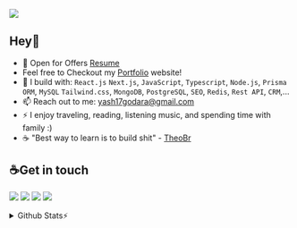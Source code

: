 <p align="left"> 
  <img src="https://komarev.com/ghpvc/?username=y17godara&label=Profile%20views&color=5f2323&style=flat" />
</p>

## Hey👋 

- 🏢 Open for Offers [Resume](https://docs.google.com/document/d/1sUTNAoeqXXwJ_OUXztWzqUDSunaUvqoQXNWDXgsqwv8/edit?usp=sharing)
- Feel free to Checkout my [Portfolio](https://y-g.tech) website!
- 🧰 I build with: `React.js` `Next.js`, `JavaScript`, `Typescript`, `Node.js`, `Prisma ORM`, `MySQL` `Tailwind.css`, `MongoDB`, `PostgreSQL`, `SEO`, `Redis`, `Rest API`, `CRM`,...
- 📫 Reach out to me: yash17godara@gmail.com
- ⚡ I enjoy traveling, reading, listening music, and spending time with family :)
- ☕ "Best way to learn is to build shit" - [TheoBr](https://www.twitter.com/t3dotgg)

## ☕Get in touch

[<img src="https://skillicons.dev/icons?i=linkedin"/>](https://www.linkedin.com/in/y17godara)
[<img src="https://skillicons.dev/icons?i=twitter"/>](https://www.twitter.com/y17godara)
[<img src="https://skillicons.dev/icons?i=github"/>](https://github.com/y17godara)
[<img src="https://skillicons.dev/icons?i=discord"/>](https://discord.gg/63t4kNS53A)

<details>
  <summary>Github Stats⚡</summary>
</br></br>
  <a href="#"> <img align="center" src="https://github-readme-streak-stats.herokuapp.com/?user=y17godara&&theme=tokyonight" alt="y17godara" /></a>
</br></br>
  <a href="#"><img src="https://github-readme-stats.vercel.app/api?username=y17godara&theme=blueberry&count_private=true&hide_border=true&line_height=20" alt="Github stats"></a>
  <a href="#"><img src="https://github-readme-stats.vercel.app/api/top-langs/?username=y17godara&layout=compact&theme=blueberry&count_private=true&hide_border=true" alt="Top Langs"></a>
</details>
